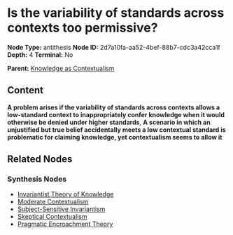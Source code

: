# Is the variability of standards across contexts too permissive?

**Node Type:** antithesis
**Node ID:** 2d7a10fa-aa52-4bef-88b7-cdc3a42cca1f
**Depth:** 4
**Terminal:** No

**Parent:** [Knowledge as Contextualism](knowledge-as-contextualism-synthesis-ceccb231-91ef-4be1-9377-7d7bb02bc780.md)

## Content

**A problem arises if the variability of standards across contexts allows a low-standard context to inappropriately confer knowledge when it would otherwise be denied under higher standards**, **A scenario in which an unjustified but true belief accidentally meets a low contextual standard is problematic for claiming knowledge, yet contextualism seems to allow it**

## Related Nodes

### Synthesis Nodes

- [Invariantist Theory of Knowledge](invariantist-theory-of-knowledge-synthesis-485279bd-3903-4dce-870a-06dfd46005ec.md)
- [Moderate Contextualism](moderate-contextualism-synthesis-8a47f3ba-ce1b-4a88-b355-657b394e220b.md)
- [Subject-Sensitive Invariantism](subject-sensitive-invariantism-synthesis-58e48b3b-c98d-40ab-ba9c-134de48cc698.md)
- [Skeptical Contextualism](skeptical-contextualism-synthesis-a32ca766-a35b-4b96-854d-eada16e5591e.md)
- [Pragmatic Encroachment Theory](pragmatic-encroachment-theory-synthesis-3f8979a3-2e0a-4094-8841-fb1a8f6f62c3.md)
